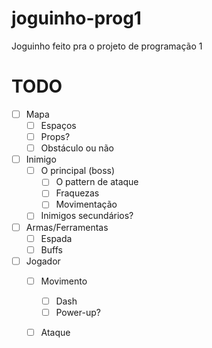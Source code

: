 # joguinho-prog1
Joguinho feito pra o projeto de programação 1

# TODO
- [ ] Mapa
    - [ ] Espaços
    - [ ] Props?
    - [ ] Obstáculo ou não

- [ ] Inimigo
    - [ ] O principal (boss)
        - [ ] O pattern de ataque
        - [ ] Fraquezas
        - [ ] Movimentação
    - [ ] Inimigos secundários?

- [ ] Armas/Ferramentas
    - [ ] Espada
    - [ ] Buffs

- [ ] Jogador
    - [ ] Movimento
        - [ ] Dash
        - [ ] Power-up?
    - [ ] Ataque

